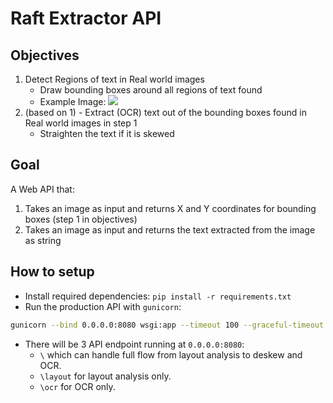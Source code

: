 # Raft Extractor API

## Objectives
1. Detect Regions of text in Real world images
    - Draw bounding boxes around all regions of text found
    - Example Image: ![](https://i.stack.imgur.com/dqs8L.jpg)
2. (based on 1) - Extract (OCR) text out of the bounding boxes found in Real world images in step 1
    - Straighten the text if it is skewed

## Goal
A Web API that:
1. Takes an image as input and returns X and Y coordinates for bounding boxes (step 1 in objectives)
2. Takes an image as input and returns the text extracted from the image as string


## How to setup
- Install required dependencies: `pip install -r requirements.txt`
- Run the production API with `gunicorn`:
```bash
gunicorn --bind 0.0.0.0:8080 wsgi:app --timeout 100 --graceful-timeout 50 --max-requests-jitter 40 --max-requests 40 -w 2  --keep-alive 1
```
- There will be 3 API endpoint running at `0.0.0.0:8080`:
    + `\` which can handle full flow from layout analysis to deskew and OCR.
    + `\layout` for layout analysis only.
    + `\ocr` for OCR only.